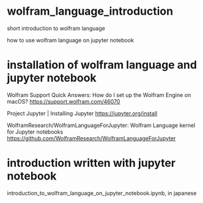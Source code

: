 # wolfram_language_introduction
short introduction to wolfram language


how to use wolfram language on jupyter notebook

# installation of wolfram language and jupyter notebook

Wolfram Support Quick Answers: How do I set up the Wolfram Engine on macOS? https://support.wolfram.com/46070

Project Jupyter | Installing Jupyter https://jupyter.org/install

WolframResearch/WolframLanguageForJupyter: Wolfram Language kernel for Jupyter notebooks https://github.com/WolframResearch/WolframLanguageForJupyter

# introduction written with jupyter notebook

introduction_to_wolfram_language_on_jupyter_notebook.ipynb, in japanese
